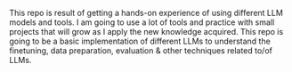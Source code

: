 This repo is result of getting a hands-on experience of using different LLM models and tools. I am going to use a lot of tools and practice with small projects that will grow as I apply the new knowledge acquired.
This repo is going to be a basic implementation of different LLMs to understand the finetuning, data preparation, evaluation & other techniques related to/of LLMs.

